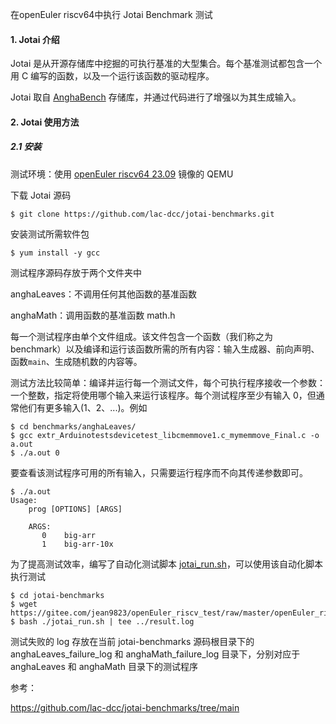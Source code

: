在openEuler riscv64中执行 Jotai Benchmark 测试

#### 1.  Jotai 介绍

Jotai 是从开源存储库中挖掘的可执行基准的大型集合。每个基准测试都包含一个用 C 编写的函数，以及一个运行该函数的驱动程序。

Jotai 取自 [AnghaBench](http://cuda.dcc.ufmg.br/angha/home) 存储库，并通过代码进行了增强以为其生成输入。

#### 2. Jotai 使用方法

##### 2.1 安装

测试环境：使用 [openEuler riscv64 23.09](https://repo.tarsier-infra.com/openEuler-RISC-V/preview/openEuler-23.09-V1-riscv64/QEMU/) 镜像的 QEMU

下载 Jotai 源码

````
$ git clone https://github.com/lac-dcc/jotai-benchmarks.git
````

安装测试所需软件包

````
$ yum install -y gcc
````

测试程序源码存放于两个文件夹中

anghaLeaves：不调用任何其他函数的基准函数

anghaMath：调用函数的基准函数 math.h

每一个测试程序由单个文件组成。该文件包含一个函数（我们称之为 benchmark）以及编译和运行该函数所需的所有内容：输入生成器、前向声明、函数`main`、生成随机数的内容等。

测试方法比较简单：编译并运行每一个测试文件，每个可执行程序接收一个参数：一个整数，指定将使用哪个输入来运行该程序。每个测试程序至少有输入 0，但通常他们有更多输入(1、2、...)。例如

````
$ cd benchmarks/anghaLeaves/
$ gcc extr_Arduinotestsdevicetest_libcmemmove1.c_mymemmove_Final.c -o a.out
$ ./a.out 0
````

要查看该测试程序可用的所有输入，只需要运行程序而不向其传递参数即可。

````
$ ./a.out
Usage:
    prog [OPTIONS] [ARGS]

    ARGS:
       0    big-arr
       1    big-arr-10x
````

为了提高测试效率，编写了自动化测试脚本 [jotai_run.sh](https://gitee.com/jean9823/openEuler_riscv_test/blob/master/openEuler_riscv_compiler_test/jotai/jotai_run.sh)，可以使用该自动化脚本执行测试

````
$ cd jotai-benchmarks
$ wget https://gitee.com/jean9823/openEuler_riscv_test/raw/master/openEuler_riscv_compiler_test/jotai/jotai_run.sh
$ bash ./jotai_run.sh | tee ../result.log
````

测试失败的 log 存放在当前 jotai-benchmarks 源码根目录下的 anghaLeaves_failure_log 和 anghaMath_failure_log 目录下，分别对应于anghaLeaves 和 anghaMath 目录下的测试程序



参考：

https://github.com/lac-dcc/jotai-benchmarks/tree/main
